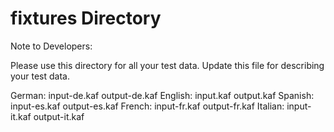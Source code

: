 fixtures  Directory
===================
Note to Developers:

Please use this directory for all your test data. Update this file for describing your test data.

German: input-de.kaf output-de.kaf
English: input.kaf output.kaf
Spanish: input-es.kaf output-es.kaf
French: input-fr.kaf output-fr.kaf
Italian: input-it.kaf output-it.kaf



